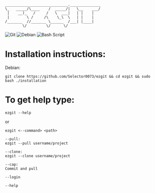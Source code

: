     _____________________________.______________
    \_   _____/\____    /  _____/|   \__    ___/
     |    __)_   /     /   \  ___|   | |    |   
     |        \ /     /\    \_\  \   | |    |   
    /_______  //_______ \______  /___| |____|   
            \/         \/      \/               
![Git](https://img.shields.io/badge/git-%23F05033.svg?style=for-the-badge&logo=git&logoColor=white)
![Debian](https://img.shields.io/badge/Debian-D70A53?style=for-the-badge&logo=debian&logoColor=white)
![Bash Script](https://img.shields.io/badge/bash_script-%23121011.svg?style=for-the-badge&logo=gnu-bash&logoColor=white)

# Installation instructions:
Debian:
```
git clone https://github.com/Selector0073/ezgit && cd ezgit && sudo bash ./installation
```

# To get help type:
```
ezgit --help
```
or
```
ezgit <--command> <path>

--pull:
ezgit --pull username/project

--clone:
ezgit --clone username/project

--cap:
Commit and pull

--login

--help
```

